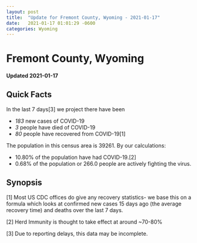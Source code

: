 ```yaml
---
layout: post
title:  "Update for Fremont County, Wyoming - 2021-01-17"
date:   2021-01-17 01:01:29 -0600
categories: Wyoming
---
```


# Fremont County, Wyoming
#### Updated 2021-01-17

## Quick Facts

In the last 7 days[3] we project there have been
- *183* new cases of COVID-19
- *3* people have died of COVID-19
- *80* people have recovered from COVID-19[1]

The population in this census area is 39261. By our calculations:
- 10.80% of the population have had COVID-19.[2]
- 0.68% of the population or 266.0 people are actively fighting the virus.

## Synopsis




[1] Most US CDC offices do give any recovery statistics- we base this on a formula which looks at confirmed new cases
15 days ago (the average recovery time) and deaths over the last 7 days.

[2] Herd Immunity is thought to take effect at around ~70-80%

[3] Due to reporting delays, this data may be incomplete.
 
    